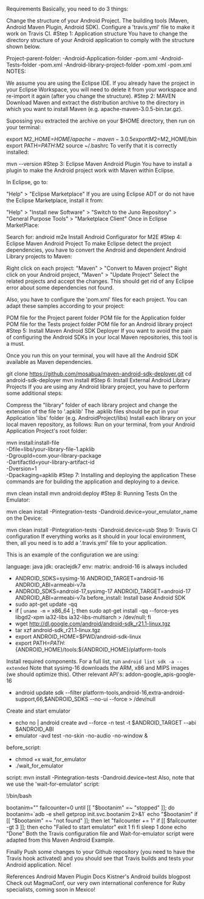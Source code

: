 Requirements
Basically, you need to do 3 things:

Change the structure of your Android Project.
The building tools (Maven, Android Maven Plugin, Android SDK).
Configure a 'travis.yml' file to make it work on Travis CI.
#Step 1: Application structure
You have to change the directory structure of your Android application to comply with the structure shown below.

 Project-parent-folder:
   -Android-Application-folder
      -pom.xml
   -Android-Tests-folder
      -pom.xml
   -Android-library-project-folder
      -pom.xml
   -pom.xml
NOTES:

We assume you are using the Eclipse IDE.
If you already have the project in your Eclipse Workspace, you will need to delete it from your workspace and re-import it again (after you change the structure).
#Step 2: MAVEN
Download Maven and extract the distribution archive to the directory in which you want to install Maven (e.g. apache-maven-3.0.5-bin.tar.gz).

Supossing you extracted the archive on your $HOME directory, then run on your terminal:

export M2_HOME=$HOME/apache-maven-3.0.5
export M2=$M2_HOME/bin
export PATH=$PATH:$M2
source ~/.bashrc
To verify that it is correctly installed:

mvn --version
#Step 3: Eclipse Maven Android Plugin
You have to install a plugin to make the Android project work with Maven within Eclipse.

In Eclipse, go to:

"Help" > "Eclipse Marketplace"
If you are using Eclipse ADT or do not have the Eclipse Marketplace, install it from:

"Help" > "Install new Software" > "Switch to the Juno Repository" >
"General Purpose Tools" > "Marketplace Client"
Once in Eclipse MarketPlace:

Search for: android m2e
Install Android Configurator for M2E
#Step 4: Eclipse Maven Android Project
To make Eclipse detect the project dependencies, you have to convert the Android and dependent Android Library projects to Maven:

Right click on each project:
"Maven" > "Convert to Maven project"
Right click on your Android project,
"Maven" > "Update Project"
Select the related projects and accept the changes.
This should get rid of any Eclipse error about some dependencies not found.

Also, you have to configure the 'pom.xml' files for each project. You can adapt these samples according to your project:

POM file for the Project parent folder
POM file for the Application folder
POM file for the Tests project folder
POM file for an Android library project
#Step 5: Install Maven Android SDK Deployer
If you want to avoid the pain of configuring the Android SDKs in your local Maven repositories, this tool is a must.

Once you run this on your terminal, you will have all the Android SDK available as Maven dependencies.

git clone https://github.com/mosabua/maven-android-sdk-deployer.git
cd android-sdk-deployer
mvn install
#Step 6: Install External Android Library Projects
If you are using any Android library project, you have to perform some additional steps:

Compress the "library" folder of each library project and change the extension of the file to '.apklib'
The .apklib files should be put in your Application 'libs' folder (e.g. AndroidProject/libs)
Install each library on your local maven repository, as follows:
Run on your terminal, from your Android Application Project's root folder:

mvn install:install-file \
-Dfile=libs/your-library-file-1.apklib \
-DgroupId=com.your-library-package \
-DartifactId=your-library-artifact-id \
-Dversion=1 \
-Dpackaging=apklib
#Step 7: Installing and deploying the application
These commands are for building the application and deploying to a device.

mvn clean install
mvn android:deploy
#Step 8: Running Tests
On the Emulator:

mvn clean install -Pintegration-tests -Dandroid.device=your_emulator_name
on the Device:

mvn clean install -Pintegration-tests -Dandroid.device=usb
Step 9: Travis CI configuration
If everything works as it should in your local environment, then, all you need is to add a '.travis.yml' file to your application.

This is an example of the configuration we are using:

language: java
jdk: oraclejdk7
env:
 matrix:
   android-16 is always included
   - ANDROID_SDKS=sysimg-16           ANDROID_TARGET=android-16  ANDROID_ABI=armeabi-v7a
   - ANDROID_SDKS=android-17,sysimg-17 ANDROID_TARGET=android-17  ANDROID_ABI=armeabi-v7a
before_install:
   Install base Android SDK
  - sudo apt-get update -qq
  - if [ `uname -m` = x86_64 ]; then sudo apt-get install -qq --force-yes libgd2-xpm ia32-libs ia32-libs-multiarch > /dev/null; fi
  - wget http://dl.google.com/android/android-sdk_r21.1-linux.tgz
  - tar xzf android-sdk_r21.1-linux.tgz
  - export ANDROID_HOME=$PWD/android-sdk-linux
  - export PATH=${PATH}:${ANDROID_HOME}/tools:${ANDROID_HOME}/platform-tools

   Install required components.
   For a full list, run `android list sdk -a --extended`
   Note that sysimg-16 downloads the ARM, x86 and MIPS images (we should optimize this).
   Other relevant API's:
   addon-google_apis-google-16
  - android update sdk --filter platform-tools,android-16,extra-android-support,66,$ANDROID_SDKS --no-ui --force > /dev/null

   Create and start emulator
  - echo no | android create avd --force -n test -t $ANDROID_TARGET --abi $ANDROID_ABI
  - emulator -avd test -no-skin -no-audio -no-window &

before_script:
  - chmod +x wait_for_emulator
  - ./wait_for_emulator

script: mvn install -Pintegration-tests -Dandroid.device=test
Also, note that we use the 'wait-for-emulator' script:

!/bin/bash

bootanim=""
failcounter=0
until [[ "$bootanim" =~ "stopped" ]]; do
   bootanim=`adb -e shell getprop init.svc.bootanim 2>&1`
   echo "$bootanim"
   if [[ "$bootanim" =~ "not found" ]]; then
      let "failcounter += 1"
      if [[ $failcounter -gt 3 ]]; then
        echo "Failed to start emulator"
        exit 1
      fi
   fi
   sleep 1
done
echo "Done"
Both the Travis configuration file and Wait-for-emulator script were adapted from this Maven Android Example.

Finally
Push some changes to your Github repository (you need to have the Travis hook activated) and you should see that Travis builds and tests your Android application. Nice!

References
Android Maven Plugin Docs
Kistner's Android builds blogpost
Check out MagmaConf, our very own international conference for Ruby specialists, coming soon in Mexico!